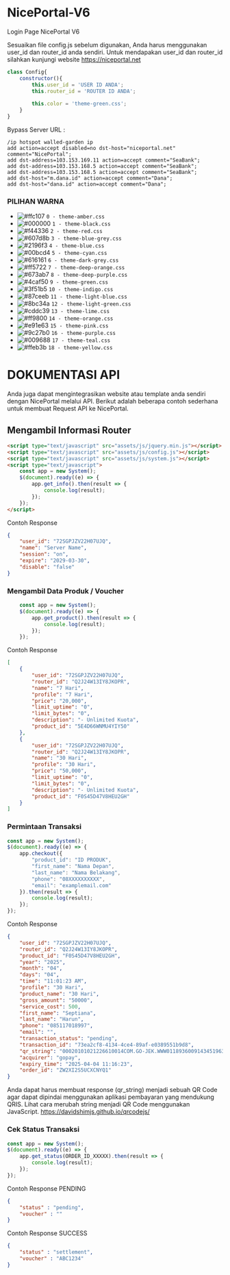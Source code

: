 # NicePortal-V6
Login Page NicePortal V6

Sesuaikan file config.js sebelum digunakan, 
Anda harus menggunakan user_id dan router_id anda sendiri.
Untuk mendapakan user_id dan router_id silahkan kunjungi website https://niceportal.net

```js
class Config{
    constructor(){
        this.user_id = 'USER ID ANDA';
        this.router_id = 'ROUTER ID ANDA';
        
        this.color = 'theme-green.css';
    }
}
```

Bypass Server URL :
```rsc
/ip hotspot walled-garden ip
add action=accept disabled=no dst-host="niceportal.net" comment="NicePortal";
add dst-address=103.153.169.11 action=accept comment="SeaBank";
add dst-address=103.153.168.5 action=accept comment="SeaBank";
add dst-address=103.153.168.5 action=accept comment="SeaBank";
add dst-host="m.dana.id" action=accept comment="Dana";
add dst-host="dana.id" action=accept comment="Dana";
```

### PILIHAN WARNA
- ![#ffc107](https://placehold.co/15x15/ffc107/ffc107.png) `0 - theme-amber.css`
- ![#000000](https://placehold.co/15x15/000000/000000.png) `1 - theme-black.css`
- ![#f44336](https://placehold.co/15x15/f44336/f44336.png) `2 - theme-red.css`
- ![#607d8b](https://placehold.co/15x15/607d8b/607d8b.png) `3 - theme-blue-grey.css`
- ![#2196f3](https://placehold.co/15x15/2196f3/2196f3.png) `4 - theme-blue.css`
- ![#00bcd4](https://placehold.co/15x15/00bcd4/00bcd4.png) `5 - theme-cyan.css`
- ![#616161](https://placehold.co/15x15/616161/616161.png) `6 - theme-dark-grey.css`
- ![#ff5722](https://placehold.co/15x15/ff5722/ff5722.png) `7 - theme-deep-orange.css`
- ![#673ab7](https://placehold.co/15x15/673ab7/673ab7.png) `8 - theme-deep-purple.css`
- ![#4caf50](https://placehold.co/15x15/4caf50/4caf50.png) `9 - theme-green.css`
- ![#3f51b5](https://placehold.co/15x15/3f51b5/3f51b5.png) `10 - theme-indigo.css`
- ![#87ceeb](https://placehold.co/15x15/87ceeb/87ceeb.png) `11 - theme-light-blue.css`
- ![#8bc34a](https://placehold.co/15x15/8bc34a/8bc34a.png) `12 - theme-light-green.css`
- ![#cddc39](https://placehold.co/15x15/cddc39/cddc39.png) `13 - theme-lime.css`
- ![#ff9800](https://placehold.co/15x15/ff9800/ff9800.png) `14 - theme-orange.css`
- ![#e91e63](https://placehold.co/15x15/e91e63/e91e63.png) `15 - theme-pink.css`
- ![#9c27b0](https://placehold.co/15x15/9c27b0/9c27b0.png) `16 - theme-purple.css`
- ![#009688](https://placehold.co/15x15/009688/009688.png) `17 - theme-teal.css`
- ![#ffeb3b](https://placehold.co/15x15/ffeb3b/ffeb3b.png) `18 - theme-yellow.css`


# DOKUMENTASI API
Anda juga dapat mengintegrasikan website atau template anda sendiri dengan NicePortal melalui API.
Berikut adalah beberapa contoh sederhana untuk membuat Request API ke NicePortal.

## Mengambil Informasi Router
```html
<script type="text/javascript" src="assets/js/jquery.min.js"></script>
<script type="text/javascript" src="assets/js/config.js"></script>
<script type="text/javascript" src="assets/js/system.js"></script>
<script type="text/javascript">
    const app = new System();
    $(document).ready((e) => {
        app.get_info().then(result => {
            console.log(result);
        });
    });
</script>
```
Contoh Response
```json
{
    "user_id": "72SGPJZV22H07UJQ",
    "name": "Server Name",
    "session": "on",
    "expire": "2029-03-30",
    "disable": "false"
}
```

### Mengambil Data Produk / Voucher
```js
    const app = new System();
    $(document).ready((e) => {
        app.get_product().then(result => {
            console.log(result);
        });
    });
```
Contoh Response
```json
[
    {
        "user_id": "72SGPJZV22H07UJQ",
        "router_id": "Q2J24W13IY8JKOPR",
        "name": "7 Hari",
        "profile": "7 Hari",
        "price": "20,000",
        "limit_uptime": "0",
        "limit_bytes": "0",
        "description": "- Unlimited Kuota",
        "product_id": "5E4D66WNMU4YIY50"
    },
    {
        "user_id": "72SGPJZV22H07UJQ",
        "router_id": "Q2J24W13IY8JKOPR",
        "name": "30 Hari",
        "profile": "30 Hari",
        "price": "50,000",
        "limit_uptime": "0",
        "limit_bytes": "0",
        "description": "- Unlimited Kuota",
        "product_id": "F0S45D47V8HEU2GH"
    }
]
```

### Permintaan Transaksi
```js
const app = new System();
$(document).ready((e) => {
    app.checkout({
        "product_id": "ID PRODUK",
        "first_name": "Nama Depan",
        "last_name": "Nama Belakang",
        "phone": "08XXXXXXXXXX",
        "email": "examplemail.com"
    }).then(result => {
        console.log(result);
    });
});
```
Contoh Response 
```json
{
    "user_id": "72SGPJZV22H07UJQ",
    "router_id": "Q2J24W13IY8JKOPR",
    "product_id": "F0S45D47V8HEU2GH",
    "year": "2025",
    "month": "04",
    "days": "04",
    "time": "11:01:23 AM",
    "profile": "30 Hari",
    "product_name": "30 Hari",
    "gross_amount": "50000",
    "service_cost": 500,
    "first_name": "Septiana",
    "last_name": "Harun",
    "phone": "085117018997",
    "email": "",
    "transaction_status": "pending",
    "transaction_id": "73ea2cf8-4134-4ce4-89af-e0389551b9d8",
    "qr_string": "00020101021226610014COM.GO-JEK.WWW01189360091434519636870210G4519636870303UKE51440014ID.CO.QRIS.WWW0215ID10222328083970303UKE5204573453033605405500005802ID5911NICE PORTAL6008SUKABUMI61054335962395028A220250404040123riHNDhBvaAID0703A01630489D5",
    "acquirer": "gopay",
    "expiry_time": "2025-04-04 11:16:23",
    "order_id": "ZW2XI2S5UCXCNYQ1"
}
```
Anda dapat harus membuat response (qr_string) menjadi sebuah QR Code agar dapat dipindai menggunakan aplikasi pembayaran yang mendukung QRIS. Lihat cara merubah string menjadi QR Code menggunakan JavaScript. https://davidshimjs.github.io/qrcodejs/

### Cek Status Transaksi
```js
const app = new System();
$(document).ready((e) => {
    app.get_status(ORDER_ID_XXXXX).then(result => {
        console.log(result);
    });
});
```
Contoh Response PENDING
```json
{
    "status" : "pending",
    "voucher" : ""
}
```
Contoh Response SUCCESS
```json
{
    "status" : "settlement",
    "voucher" : "ABC1234"
}
```
